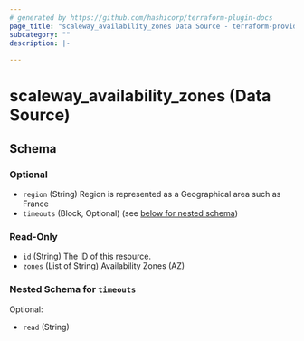 ```yaml
---
# generated by https://github.com/hashicorp/terraform-plugin-docs
page_title: "scaleway_availability_zones Data Source - terraform-provider-scaleway"
subcategory: ""
description: |-
  
---
```


# scaleway_availability_zones (Data Source)





<!-- schema generated by tfplugindocs -->
## Schema

### Optional

- `region` (String) Region is represented as a Geographical area such as France
- `timeouts` (Block, Optional) (see [below for nested schema](#nestedblock--timeouts))

### Read-Only

- `id` (String) The ID of this resource.
- `zones` (List of String) Availability Zones (AZ)

<a id="nestedblock--timeouts"></a>
### Nested Schema for `timeouts`

Optional:

- `read` (String)
